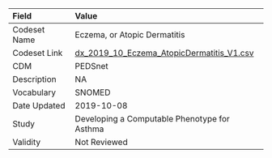 |Field        |Value                                        |
|:------------|:--------------------------------------------|
|Codeset Name |Eczema, or Atopic Dermatitis                 |
|Codeset Link |[dx_2019_10_Eczema_AtopicDermatitis_V1.csv](https://github.com/PEDSnet/Variable-Dictionary/blob/main/conditions/dx_2019_10_Eczema_AtopicDermatitis_V1.csv.csv)|
|CDM          |PEDSnet                                      |
|Description  |NA                                           |
|Vocabulary   |SNOMED                                       |
|Date Updated |2019-10-08                                   |
|Study        |Developing a Computable Phenotype for Asthma |
|Validity     |Not Reviewed                                 |
